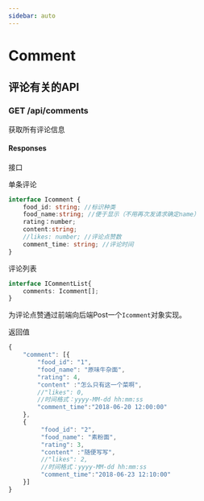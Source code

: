 ```yaml
---
sidebar: auto
---
```


# Comment

## 评论有关的API 

### GET /api/comments

获取所有评论信息

#### Responses

接口

单条评论

```typescript
interface Icomment {
    food_id: string; //标识种类
    food_name:string; //便于显示（不用再次发请求确定name）
    rating：number;
    content:string;
    //likes: number; //评论点赞数
    comment_time: string; //评论时间
}
```

评论列表

```typescript
interface ICommentList{
    comments: Icomment[];
}
```



为评论点赞通过前端向后端Post一个`Icomment`对象实现。



返回值

```typescript
{
    "comment": [{
        "food_id": "1",
        "food_name": "原味牛杂面",
        "rating": 4,
        "content" :"怎么只有这一个菜啊",
        //"likes": 0,
        //时间格式：yyyy-MM-dd hh:mm:ss
        "comment_time":"2018-06-20 12:00:00"
    },
    {
         "food_id": "2",
         "food_name": "素粉面",
         "rating": 3,
         "content" :"随便写写",
         //"likes": 2,
         //时间格式：yyyy-MM-dd hh:mm:ss
         "comment_time":"2018-06-23 12:10:00"
    }]
}
```













